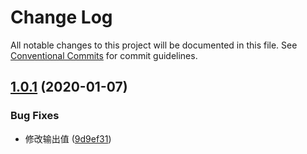 # Change Log

All notable changes to this project will be documented in this file.
See [Conventional Commits](https://conventionalcommits.org) for commit guidelines.

## [1.0.1](https://github.com/michaelguo1991/lerna-test/tree/master/packages/my-lerna-first/compare/@michaelguo/my-lerna-first@1.0.0...@michaelguo/my-lerna-first@1.0.1) (2020-01-07)


### Bug Fixes

* 修改输出值 ([9d9ef31](https://github.com/michaelguo1991/lerna-test/tree/master/packages/my-lerna-first/commit/9d9ef317879b7ce72a256665c17e82811b5cd1c7))
